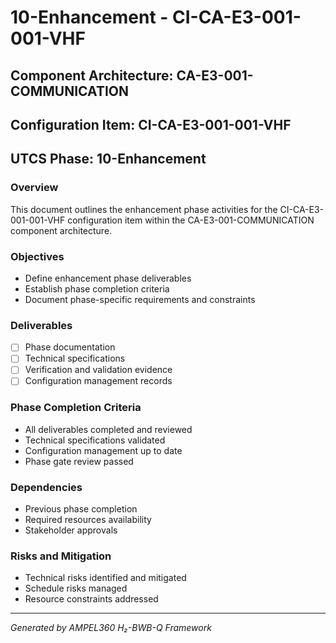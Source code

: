 # 10-Enhancement - CI-CA-E3-001-001-VHF

## Component Architecture: CA-E3-001-COMMUNICATION
## Configuration Item: CI-CA-E3-001-001-VHF
## UTCS Phase: 10-Enhancement

### Overview
This document outlines the enhancement phase activities for the CI-CA-E3-001-001-VHF configuration item within the CA-E3-001-COMMUNICATION component architecture.

### Objectives
- Define enhancement phase deliverables
- Establish phase completion criteria
- Document phase-specific requirements and constraints

### Deliverables
- [ ] Phase documentation
- [ ] Technical specifications
- [ ] Verification and validation evidence
- [ ] Configuration management records

### Phase Completion Criteria
- All deliverables completed and reviewed
- Technical specifications validated
- Configuration management up to date
- Phase gate review passed

### Dependencies
- Previous phase completion
- Required resources availability
- Stakeholder approvals

### Risks and Mitigation
- Technical risks identified and mitigated
- Schedule risks managed
- Resource constraints addressed

---
*Generated by AMPEL360 H₂-BWB-Q Framework*
